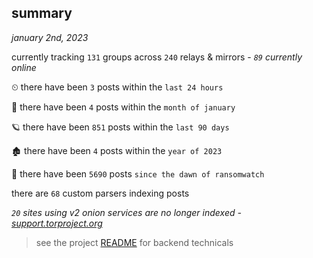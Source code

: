 
## summary
_january 2nd, 2023_

currently tracking `131` groups across `240` relays & mirrors - _`89` currently online_

⏲ there have been `3` posts within the `last 24 hours`

🦈 there have been `4` posts within the `month of january`

🪐 there have been `851` posts within the `last 90 days`

🏚 there have been `4` posts within the `year of 2023`

🦕 there have been `5690` posts `since the dawn of ransomwatch`

there are `68` custom parsers indexing posts

_`20` sites using v2 onion services are no longer indexed - [support.torproject.org](https://support.torproject.org/onionservices/v2-deprecation/)_

> see the project [README](https://github.com/joshhighet/ransomwatch#ransomwatch--) for backend technicals
